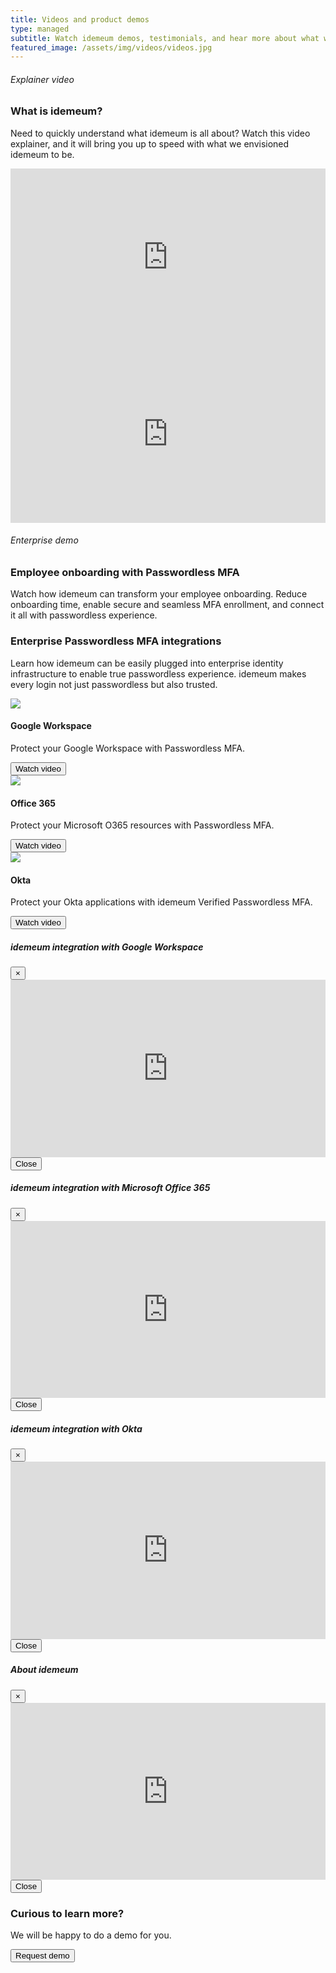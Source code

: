 ```yaml
---
title: Videos and product demos
type: managed
subtitle: Watch idemeum demos, testimonials, and hear more about what we are doing.
featured_image: /assets/img/videos/videos.jpg
---
```


<!-- Explainer video -->
<div class="section">
  <div class="container">
    <div class="row">
      <div class="col-lg-6 mx-auto justify-content-center d-flex flex-column">
        <h6 class="text-uppercase">Explainer video</h6>
        <h3 class="display-3">What is idemeum?</h3>
        <p class="lead mt-1">Need to quickly understand what idemeum is all about? Watch this video explainer, and it will bring you up to speed with what we envisioned idemeum to be.</p>
      </div>
      <div class="col-lg-6 mx-auto">
        <style>.embed-container { position: relative; padding-bottom: 56.25%; height: 0; overflow: hidden; max-width: 100%; } .embed-container iframe, .embed-container object, .embed-container embed { position: absolute; top: 0; left: 0; width: 100%; height: 100%; }</style><div class='embed-container'><iframe src='https://www.youtube.com/embed/RGUxA5GRVQg?rel=0&modestbranding=1&autohide=1' frameborder='0' allowfullscreen></iframe></div>
      </div>
    </div>
  </div>
</div>

<!-- Explainer video -->
<div class="section bg-secondary">
  <div class="container">
    <div class="row" style="flex-wrap: wrap-reverse;">
    <div class="col-lg-6 mx-auto">
      <style>.embed-container { position: relative; padding-bottom: 56.25%; height: 0; overflow: hidden; max-width: 100%; } .embed-container iframe, .embed-container object, .embed-container embed { position: absolute; top: 0; left: 0; width: 100%; height: 100%; }</style><div class='embed-container'><iframe src='https://www.youtube.com/embed/CPXcj5XvTPQ?rel=0&modestbranding=1&autohide=1' frameborder='0' allowfullscreen></iframe></div>
    </div>
      <div class="col-lg-6 mx-auto justify-content-center d-flex flex-column">
        <h6 class="text-uppercase">Enterprise demo</h6>
        <h3 class="display-3">Employee onboarding with Passwordless MFA</h3>
        <p class="lead mt-1">Watch how idemeum can transform your employee onboarding. Reduce onboarding time, enable secure and seamless MFA enrollment, and connect it all with passwordless experience.</p>
      </div>
    </div>
  </div>
</div>














<!-- Enterprise videos -->
<div class="section">
  <div class="container">
    <div class="row">
      <div class="col-lg-12 mx-auto">
        <h3 class="display-3">Enterprise Passwordless MFA integrations</h3>
        <p class="lead mt-1">Learn how idemeum can be easily plugged into enterprise identity infrastructure to enable true passwordless experience. idemeum makes every login not just passwordless but also trusted.</p>
        </div>
    </div>
    <div class="row">
    <div class="col-lg-4 mx-auto d-flex align-items-stretch justify-content-center">
      <div class="card" data-animation="zooming">
        <img class="card-img-top" src="/assets/img/videos/workspace_video.png">
        <div class="card-body">
          <h4 class="card-title">Google Workspace</h4>
          <p class="card-text">Protect your Google Workspace with Passwordless MFA.</p>
        </div>
        <div class="card-footer">
          <button type="button" class="btn btn-outline-primary" data-toggle="modal" data-target="#modal-workspace">Watch video</button>
        </div>
      </div>
    </div>
    <div class="col-lg-4 mx-auto d-flex align-items-stretch justify-content-center">
      <div class="card">
        <img class="card-img-top" src="/assets/img/videos/o365_video.png">
        <div class="card-body">
          <h4 class="card-title">Office 365</h4>
          <p class="card-text">Protect your Microsoft O365 resources with Passwordless MFA.</p>
        </div>
        <div class="card-footer">
          <button type="button" class="btn btn-outline-primary" data-toggle="modal" data-target="#modal-o365">Watch video</button>
        </div>
      </div>
    </div>
    <div class="col-lg-4 mx-auto d-flex align-items-stretch justify-content-center">
      <div class="card">
        <img class="card-img-top" src="/assets/img/videos/okta_video.png">
        <div class="card-body">
          <h4 class="card-title">Okta</h4>
          <p class="card-text">Protect your Okta applications with idemeum Verified Passwordless MFA.</p>
        </div>
        <div class="card-footer">
          <button type="button" class="btn btn-outline-primary" data-toggle="modal" data-target="#modal-okta">Watch video</button>
        </div>
      </div>
    </div>
    </div>
  </div>
</div>

<!-- modal Google Workspace -->
<div class="modal fade bd-example-modal-lg" id="modal-workspace" tabindex="-1" role="dialog" aria-labelledby="modal-notification" aria-hidden="true">
  <div class="modal-dialog modal-success modal-dialog-centered modal-lg" role="document">
    <div class="modal-content bg-gradient-success">
      <div class="modal-header">
        <h5 class="modal-title" id="modal-title-notification">idemeum integration with Google Workspace</h5>
        <button type="button" class="close" data-dismiss="modal" aria-label="Close">
          <span aria-hidden="true">×</span>
        </button>
      </div>
      <div class="modal-body">
        <!-- Video explainer -->
        <style>.embed-container { position: relative; padding-bottom: 56.25%; height: 0; overflow: hidden; max-width: 100%; } .embed-container iframe, .embed-container object, .embed-container embed { position: absolute; top: 0; left: 0; width: 100%; height: 100%; }</style><div class='embed-container'><iframe src='https://www.youtube.com/embed//dYK3jojNQXg' frameborder='0' allowfullscreen allow="autoplay" id="video-workspace"></iframe></div>
        <!-- End of video -->
      </div>
      <div class="modal-footer">
        <button type="button" class="btn btn-secondary" data-dismiss="modal">Close</button>
      </div>
    </div>
  </div>
</div>

<!-- modal O365 -->
<div class="modal fade bd-example-modal-lg" id="modal-o365" tabindex="-1" role="dialog" aria-labelledby="modal-notification" aria-hidden="true">
  <div class="modal-dialog modal-success modal-dialog-centered modal-lg" role="document">
    <div class="modal-content bg-gradient-success">
      <div class="modal-header">
        <h5 class="modal-title" id="modal-title-notification">idemeum integration with Microsoft Office 365</h5>
        <button type="button" class="close" data-dismiss="modal" aria-label="Close">
          <span aria-hidden="true">×</span>
        </button>
      </div>
      <div class="modal-body">
        <!-- Video explainer -->
        <style>.embed-container { position: relative; padding-bottom: 56.25%; height: 0; overflow: hidden; max-width: 100%; } .embed-container iframe, .embed-container object, .embed-container embed { position: absolute; top: 0; left: 0; width: 100%; height: 100%; }</style><div class='embed-container'><iframe src='https://www.youtube.com/embed/1wWA4ic2uAM' frameborder='0' allow="autoplay" allowfullscreen id="video-o365"></iframe></div>
        <!-- End of video -->
      </div>
      <div class="modal-footer">
        <button type="button" class="btn btn-secondary" data-dismiss="modal">Close</button>
      </div>
    </div>
  </div>
</div>

<!-- modal okta -->
<div class="modal fade bd-example-modal-lg" id="modal-okta" tabindex="-1" role="dialog" aria-labelledby="modal-notification" aria-hidden="true">
  <div class="modal-dialog modal-success modal-dialog-centered modal-lg" role="document">
    <div class="modal-content bg-gradient-success">
      <div class="modal-header">
        <h5 class="modal-title" id="modal-title-notification">idemeum integration with Okta</h5>
        <button type="button" class="close" data-dismiss="modal" aria-label="Close">
          <span aria-hidden="true">×</span>
        </button>
      </div>
      <div class="modal-body">
        <!-- Video explainer -->
        <style>.embed-container { position: relative; padding-bottom: 56.25%; height: 0; overflow: hidden; max-width: 100%; } .embed-container iframe, .embed-container object, .embed-container embed { position: absolute; top: 0; left: 0; width: 100%; height: 100%; }</style><div class='embed-container'><iframe src='https://www.youtube.com/embed/6_zlInkDaSU' frameborder='0' allowfullscreen id="video-okta" allow="autoplay"></iframe></div>
        <!-- End of video -->
      </div>
      <div class="modal-footer">
        <button type="button" class="btn btn-secondary" data-dismiss="modal">Close</button>
      </div>
    </div>
  </div>
</div>

<!-- modal explainer -->
<div class="modal fade bd-example-modal-lg" id="modal-explainer" tabindex="-1" role="dialog" aria-labelledby="modal-notification" aria-hidden="true">
  <div class="modal-dialog modal-success modal-dialog-centered modal-lg" role="document">
    <div class="modal-content bg-gradient-success">
      <div class="modal-header">
        <h5 class="modal-title" id="modal-title-notification">About idemeum</h5>
        <button type="button" class="close" data-dismiss="modal" aria-label="Close">
          <span aria-hidden="true">×</span>
        </button>
      </div>
      <div class="modal-body">
        <!-- Video explainer -->
        <style>.embed-container { position: relative; padding-bottom: 56.25%; height: 0; overflow: hidden; max-width: 100%; } .embed-container iframe, .embed-container object, .embed-container embed { position: absolute; top: 0; left: 0; width: 100%; height: 100%; }</style><div class='embed-container'><iframe src='https://www.youtube.com/embed/RGUxA5GRVQg' frameborder='0' allowfullscreen id="video-explainer" allow="autoplay"></iframe></div>
        <!-- End of video -->
      </div>
      <div class="modal-footer">
        <button type="button" class="btn btn-secondary" data-dismiss="modal">Close</button>
      </div>
    </div>
  </div>
</div>

<!-- Contact us for demo -->
<div id="main" class="container mt-5">
<div class="section bg-primary">
  <div class="container">
    <div class="row">
      <div class="col-md-6 mx-auto text-center">
          <h3 class=" display-3 text-neutral">Curious to learn more?</h3>
          <p class="text-neutral">We will be happy to do a demo for you.</p>
      </div>
    </div>
    <div class="row">
      <div class="col-md-6 mx-auto text-center">
        <a href="/contact">
          <button type="submit" class="btn btn-success">Request demo</button>
        </a>
      </div>
    </div>
  </div>
</div>
</div>


<!-- Stop youtibe video in a div on click -->
<script src="/assets/js/core/jquery.min.js" type="text/javascript"></script>

<script>
  $(document).ready(function(){
      var autoplay = "?autoplay=1";
      var modal_workspace_url = $("#video-workspace").attr('src');
      var modal_workspace_res = modal_workspace_url.concat(autoplay);
      var modal_o365_url = $("#video-o365").attr('src');
      var modal_o365_res = modal_o365_url.concat(autoplay);
      var modal_okta_url = $("#video-okta").attr('src');
      var modal_okta_res = modal_okta_url.concat(autoplay);
      var modal_explainer_url = $("#video-explainer").attr('src');
      var modal_explainer_res = modal_explainer_url.concat(autoplay);

      $("#modal-workspace").on('hide.bs.modal', function(){
          $("#video-workspace").attr('src', '');
      });

      $("#modal-workspace").on('show.bs.modal', function(){
                $("#video-workspace").attr('src', modal_workspace_res);
      });

      $("#modal-o365").on('hide.bs.modal', function(){
          $("#video-o365").attr('src', '');
      });

      $("#modal-o365").on('show.bs.modal', function(){
                $("#video-o365").attr('src', modal_o365_res);
      });

      $("#modal-okta").on('hide.bs.modal', function(){
          $("#video-okta").attr('src', '');
      });

      $("#modal-okta").on('show.bs.modal', function(){
                $("#video-okta").attr('src', modal_okta_res);
      });

      $("#modal-explainer").on('hide.bs.modal', function(){
          $("#video-explainer").attr('src', '');
      });

      $("#modal-explainer").on('show.bs.modal', function(){
                $("#video-explainer").attr('src', modal_explainer_res);
      });


  });
</script>
